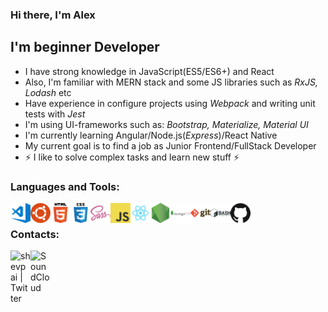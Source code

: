 ### Hi there, I'm Alex  

## I'm beginner Developer  

- I have strong knowledge in JavaScript(ES5/ES6+) and React
- Also, I'm familiar with MERN stack and some JS libraries such as *RxJS, Lodash* etc
- Have experience in configure projects using *Webpack* and writing unit tests with *Jest*
- I'm using UI-frameworks such as: *Bootstrap, Materialize, Material UI*
- I'm currently learning Angular/Node.js(*Express*)/React Native
- My current goal is to find a job as Junior Frontend/FullStack Developer
- ⚡ I like to solve complex tasks and learn new stuff ⚡

### Languages and Tools:  

[<img align="left"  alt="Visual Studio Code"  width="32px"  src="https://raw.githubusercontent.com/github/explore/80688e429a7d4ef2fca1e82350fe8e3517d3494d/topics/visual-studio-code/visual-studio-code.png"  />][VisualStudio]  

[<img align="left"  alt="Visual Studio Code"  width="32px"  src="https://raw.githubusercontent.com/github/explore/80688e429a7d4ef2fca1e82350fe8e3517d3494d/topics/ubuntu/ubuntu.png"  />][Ubuntu] 

[<img align="left"  alt="HTML5"  width="32px"  src="https://raw.githubusercontent.com/github/explore/80688e429a7d4ef2fca1e82350fe8e3517d3494d/topics/html/html.png"  />][html5]

[<img align="left"  alt="CSS3"  width="32px"  src="https://raw.githubusercontent.com/github/explore/80688e429a7d4ef2fca1e82350fe8e3517d3494d/topics/css/css.png"  />][css3]

[<img align="left"  alt="Sass"  width="32px"  src="https://raw.githubusercontent.com/github/explore/80688e429a7d4ef2fca1e82350fe8e3517d3494d/topics/sass/sass.png"  />][sass]

[<img align="left"  alt="JavaScript"  width="32px"  src="https://raw.githubusercontent.com/github/explore/80688e429a7d4ef2fca1e82350fe8e3517d3494d/topics/javascript/javascript.png"  />][javaScript]

[<img align="left"  alt="React"  width="32px"  src="https://raw.githubusercontent.com/github/explore/80688e429a7d4ef2fca1e82350fe8e3517d3494d/topics/react/react.png"  />][react]

[<img align="left"  alt="Node.js"  width="32px"  src="https://raw.githubusercontent.com/github/explore/80688e429a7d4ef2fca1e82350fe8e3517d3494d/topics/nodejs/nodejs.png"  />][nodeJS] 

[<img align="left"  alt="MongoDB"  width="32px"  src="https://raw.githubusercontent.com/github/explore/80688e429a7d4ef2fca1e82350fe8e3517d3494d/topics/mongodb/mongodb.png"  />][mongodb] 

[<img align="left" alt="Git" width="32px" src="https://raw.githubusercontent.com/github/explore/80688e429a7d4ef2fca1e82350fe8e3517d3494d/topics/git/git.png" />][github]

[<img align="left"  alt="Bash"  width="32px"  src="https://raw.githubusercontent.com/github/explore/80688e429a7d4ef2fca1e82350fe8e3517d3494d/topics/bash/bash.png"  />][bash]

[<img align="left" alt="GitHub" width="32px" src="https://raw.githubusercontent.com/github/explore/78df643247d429f6cc873026c0622819ad797942/topics/github/github.png" />][github]<br />


### Contacts:

[<img align="left" alt="shevpai | Twitter" width="32px" src="https://img.icons8.com/fluent/2x/twitter.png" />][Twitter]

[<img align="left"  alt="SoundCloud"  width="32px"  src="https://img.icons8.com/color/2x/soundcloud.png"  />][SoundCloud]


[javaScript]: https://github.com/search?q=javascript
[Ubuntu]: https://github.com/search?q=Ubuntu
[html5]: https://github.com/search?q=html5
[css3]: https://github.com/search?q=css3
[sass]: https://github.com/search?q=sass
[VisualStudio]: https://github.com/search?q=vscode
[react]: https://github.com/search?q=react
[nodeJS]: https://github.com/search?q=nodejs
[mongodb]: https://github.com/search?q=mongodb
[github]: https://github.com
[bash]: https://github.com/search?q=bash

[Twitter]: https://twitter.com/yesiamkira
[SoundCloud]: https://soundcloud.com/shevpai
